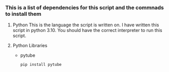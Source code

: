 ### This is a list of dependencies for this script and the commnads to install them 

1. Python 
    This is the language the script is written on. I have written this script in python 3.10. You should have the correct interpreter to run this script. 

2. Python Libraries

    - pytube
        ```
        pip install pytube
        ```